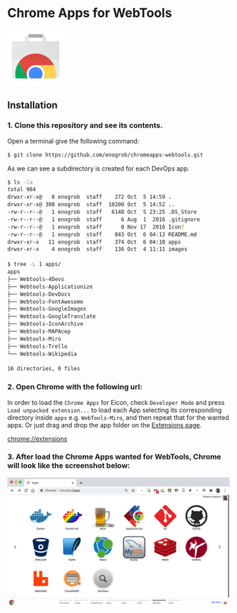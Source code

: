 # Chrome Apps for WebTools

![Chrome Apps logo](images/chrome_apps.png)

## Installation

### 1. Clone this repository and see its contents.
Open a terminal give the following command:

```bash
$ git clone https://github.com/enogrob/chromeapps-webtools.git
```

As we can see a subdirectory is created for each DevOps app.

```bash
$ ls -la
total 984
drwxr-xr-x@   8 enogrob  staff    272 Oct  5 14:59 .
drwxr-xr-x@ 300 enogrob  staff  10200 Oct  5 14:52 ..
-rw-r--r--@   1 enogrob  staff   6148 Oct  5 23:25 .DS_Store
-rw-r--r--@   1 enogrob  staff      6 Aug  1  2016 .gitignore
-rw-r--r--@   1 enogrob  staff      0 Nov 17  2016 Icon?
-rw-r--r--@   1 enogrob  staff    843 Oct  6 04:12 README.md
drwxr-xr-x   11 enogrob  staff    374 Oct  6 04:10 apps
drwxr-xr-x    4 enogrob  staff    136 Oct  4 11:11 images

$ tree -L 1 apps/
apps
├── Webtools-4Devs
├── Webtools-Applicationize
├── Webtools-DevDocs
├── Webtools-FontAwesome
├── Webtools-GoogleImages
├── Webtools-GoogleTranslate
├── Webtools-IconArchive
├── Webtools-MAPAcep
├── Webtools-Miro
├── Webtools-Trello
└── Webtools-Wikipedia

16 directories, 0 files
```

### 2. Open Chrome with the following url:
In order to load the `Chrome Apps` for Eicon, check `Developer Mode` and press `Load unpacked extension...` to load each App selecting its corresponding directory inside `apps` e.g. `WebTools-Miro`, and then repeat that for the wanted apps. Or just drag and drop the app folder on the [Extensions page](chrome://extensions).

[chrome://extensions](chrome://extensions)

### 3. After load the Chrome Apps wanted for WebTools, Chrome will look like the screenshot below:

![Chrome screenshot](images/chrome_screenshot1.png)